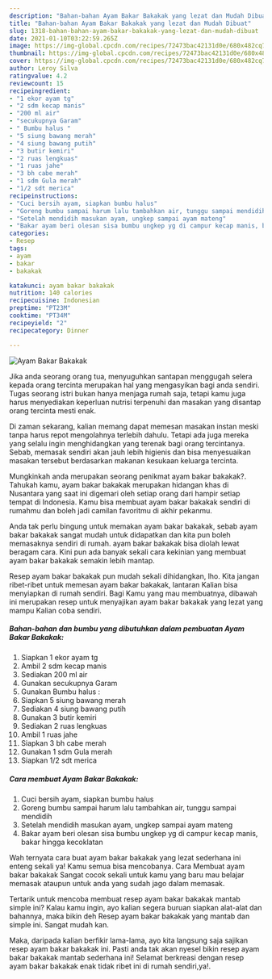 ```yaml
---
description: "Bahan-bahan Ayam Bakar Bakakak yang lezat dan Mudah Dibuat"
title: "Bahan-bahan Ayam Bakar Bakakak yang lezat dan Mudah Dibuat"
slug: 1318-bahan-bahan-ayam-bakar-bakakak-yang-lezat-dan-mudah-dibuat
date: 2021-01-10T03:22:59.265Z
image: https://img-global.cpcdn.com/recipes/72473bac42131d0e/680x482cq70/ayam-bakar-bakakak-foto-resep-utama.jpg
thumbnail: https://img-global.cpcdn.com/recipes/72473bac42131d0e/680x482cq70/ayam-bakar-bakakak-foto-resep-utama.jpg
cover: https://img-global.cpcdn.com/recipes/72473bac42131d0e/680x482cq70/ayam-bakar-bakakak-foto-resep-utama.jpg
author: Leroy Silva
ratingvalue: 4.2
reviewcount: 15
recipeingredient:
- "1 ekor ayam tg"
- "2 sdm kecap manis"
- "200 ml air"
- "secukupnya Garam"
- " Bumbu halus "
- "5 siung bawang merah"
- "4 siung bawang putih"
- "3 butir kemiri"
- "2 ruas lengkuas"
- "1 ruas jahe"
- "3 bh cabe merah"
- "1 sdm Gula merah"
- "1/2 sdt merica"
recipeinstructions:
- "Cuci bersih ayam, siapkan bumbu halus"
- "Goreng bumbu sampai harum lalu tambahkan air, tunggu sampai mendidih"
- "Setelah mendidih masukan ayam, ungkep sampai ayam mateng"
- "Bakar ayam beri olesan sisa bumbu ungkep yg di campur kecap manis, bakar hingga kecoklatan"
categories:
- Resep
tags:
- ayam
- bakar
- bakakak

katakunci: ayam bakar bakakak 
nutrition: 140 calories
recipecuisine: Indonesian
preptime: "PT23M"
cooktime: "PT34M"
recipeyield: "2"
recipecategory: Dinner

---
```



![Ayam Bakar Bakakak](https://img-global.cpcdn.com/recipes/72473bac42131d0e/680x482cq70/ayam-bakar-bakakak-foto-resep-utama.jpg)

Jika anda seorang orang tua, menyuguhkan santapan menggugah selera kepada orang tercinta merupakan hal yang mengasyikan bagi anda sendiri. Tugas seorang istri bukan hanya menjaga rumah saja, tetapi kamu juga harus menyediakan keperluan nutrisi terpenuhi dan masakan yang disantap orang tercinta mesti enak.

Di zaman  sekarang, kalian memang dapat memesan masakan instan meski tanpa harus repot mengolahnya terlebih dahulu. Tetapi ada juga mereka yang selalu ingin menghidangkan yang terenak bagi orang tercintanya. Sebab, memasak sendiri akan jauh lebih higienis dan bisa menyesuaikan masakan tersebut berdasarkan makanan kesukaan keluarga tercinta. 



Mungkinkah anda merupakan seorang penikmat ayam bakar bakakak?. Tahukah kamu, ayam bakar bakakak merupakan hidangan khas di Nusantara yang saat ini digemari oleh setiap orang dari hampir setiap tempat di Indonesia. Kamu bisa membuat ayam bakar bakakak sendiri di rumahmu dan boleh jadi camilan favoritmu di akhir pekanmu.

Anda tak perlu bingung untuk memakan ayam bakar bakakak, sebab ayam bakar bakakak sangat mudah untuk didapatkan dan kita pun boleh memasaknya sendiri di rumah. ayam bakar bakakak bisa diolah lewat beragam cara. Kini pun ada banyak sekali cara kekinian yang membuat ayam bakar bakakak semakin lebih mantap.

Resep ayam bakar bakakak pun mudah sekali dihidangkan, lho. Kita jangan ribet-ribet untuk memesan ayam bakar bakakak, lantaran Kalian bisa menyiapkan di rumah sendiri. Bagi Kamu yang mau membuatnya, dibawah ini merupakan resep untuk menyajikan ayam bakar bakakak yang lezat yang mampu Kalian coba sendiri.

<!--inarticleads1-->

##### Bahan-bahan dan bumbu yang dibutuhkan dalam pembuatan Ayam Bakar Bakakak:

1. Siapkan 1 ekor ayam tg
1. Ambil 2 sdm kecap manis
1. Sediakan 200 ml air
1. Gunakan secukupnya Garam
1. Gunakan  Bumbu halus :
1. Siapkan 5 siung bawang merah
1. Sediakan 4 siung bawang putih
1. Gunakan 3 butir kemiri
1. Sediakan 2 ruas lengkuas
1. Ambil 1 ruas jahe
1. Siapkan 3 bh cabe merah
1. Gunakan 1 sdm Gula merah
1. Siapkan 1/2 sdt merica




<!--inarticleads2-->

##### Cara membuat Ayam Bakar Bakakak:

1. Cuci bersih ayam, siapkan bumbu halus
1. Goreng bumbu sampai harum lalu tambahkan air, tunggu sampai mendidih
1. Setelah mendidih masukan ayam, ungkep sampai ayam mateng
1. Bakar ayam beri olesan sisa bumbu ungkep yg di campur kecap manis, bakar hingga kecoklatan




Wah ternyata cara buat ayam bakar bakakak yang lezat sederhana ini enteng sekali ya! Kamu semua bisa mencobanya. Cara Membuat ayam bakar bakakak Sangat cocok sekali untuk kamu yang baru mau belajar memasak ataupun untuk anda yang sudah jago dalam memasak.

Tertarik untuk mencoba membuat resep ayam bakar bakakak mantab simple ini? Kalau kamu ingin, ayo kalian segera buruan siapkan alat-alat dan bahannya, maka bikin deh Resep ayam bakar bakakak yang mantab dan simple ini. Sangat mudah kan. 

Maka, daripada kalian berfikir lama-lama, ayo kita langsung saja sajikan resep ayam bakar bakakak ini. Pasti anda tak akan nyesel bikin resep ayam bakar bakakak mantab sederhana ini! Selamat berkreasi dengan resep ayam bakar bakakak enak tidak ribet ini di rumah sendiri,ya!.

